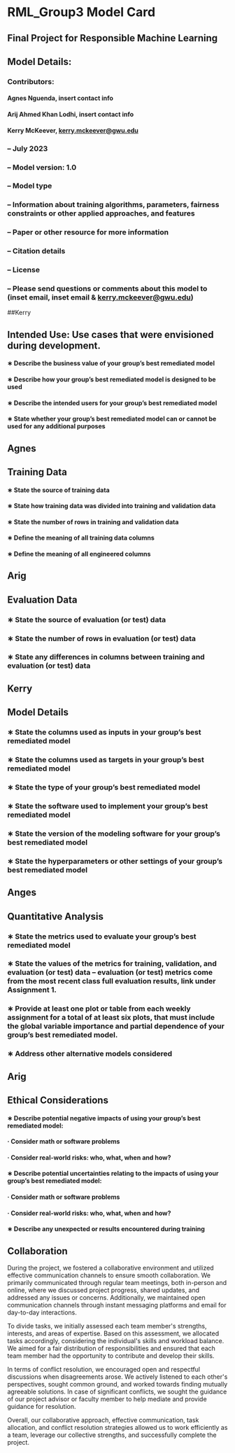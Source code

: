 # RML_Group3 Model Card
## **Final Project for Responsible Machine Learning**

## Model Details: 

### Contributors: 
#### Agnes Nguenda, insert contact info
#### Arij Ahmed Khan Lodhi, insert contact info  
#### Kerry McKeever, kerry.mckeever@gwu.edu

### – July 2023
### – Model version: 1.0
### – Model type
### – Information about training algorithms, parameters, fairness constraints or other applied approaches, and features
### – Paper or other resource for more information
### – Citation details
### – License
### – Please send questions or comments about this model to (inset email, inset email & kerry.mckeever@gwu.edu)

##Kerry 
## Intended Use:  Use cases that were envisioned during development.
#### ∗ Describe the business value of your group’s best remediated model
#### ∗ Describe how your group’s best remediated model is designed to be used
#### ∗ Describe the intended users for your group’s best remediated model
#### ∗ State whether your group’s best remediated model can or cannot be used for any additional purposes

## Agnes 
## Training Data
#### ∗ State the source of training data
#### ∗ State how training data was divided into training and validation data
#### ∗ State the number of rows in training and validation data
#### ∗ Define the meaning of all training data columns
#### ∗ Define the meaning of all engineered columns

## Arig
## Evaluation Data
### ∗ State the source of evaluation (or test) data
### ∗ State the number of rows in evaluation (or test) data
### ∗ State any differences in columns between training and evaluation (or test) data

## Kerry
## Model Details
### ∗ State the columns used as inputs in your group’s best remediated model
### ∗ State the columns used as targets in your group’s best remediated model
### ∗ State the type of your group’s best remediated model
### ∗ State the software used to implement your group’s best remediated model
### ∗ State the version of the modeling software for your group’s best remediated model
### ∗ State the hyperparameters or other settings of your group’s best remediated model

## Anges
## Quantitative Analysis 
### ∗ State the metrics used to evaluate your group’s best remediated model
### ∗ State the values of the metrics for training, validation, and evaluation (or test) data – evaluation (or test) metrics come from the most recent class full evaluation results, link under Assignment 1.
### ∗ Provide at least one plot or table from each weekly assignment for a total of at least six plots, that must include the global variable importance and partial dependence of your group’s best remediated model.
### ∗ Address other alternative models considered

## Arig
## Ethical Considerations
#### ∗ Describe potential negative impacts of using your group’s best remediated model:
#### · Consider math or software problems
#### · Consider real-world risks: who, what, when and how?
#### ∗ Describe potential uncertainties relating to the impacts of using your group’s best remediated model:
#### · Consider math or software problems
#### · Consider real-world risks: who, what, when and how?
#### ∗ Describe any unexpected or results encountered during training



## Collaboration
During the project, we fostered a collaborative environment and utilized effective communication channels to ensure smooth collaboration. We primarily communicated through regular team meetings, both in-person and online, where we discussed project progress, shared updates, and addressed any issues or concerns. Additionally, we maintained open communication channels through instant messaging platforms and email for day-to-day interactions.

To divide tasks, we initially assessed each team member's strengths, interests, and areas of expertise. Based on this assessment, we allocated tasks accordingly, considering the individual's skills and workload balance. We aimed for a fair distribution of responsibilities and ensured that each team member had the opportunity to contribute and develop their skills.

In terms of conflict resolution, we encouraged open and respectful discussions when disagreements arose. We actively listened to each other's perspectives, sought common ground, and worked towards finding mutually agreeable solutions. In case of significant conflicts, we sought the guidance of our project advisor or faculty member to help mediate and provide guidance for resolution.

Overall, our collaborative approach, effective communication, task allocation, and conflict resolution strategies allowed us to work efficiently as a team, leverage our collective strengths, and successfully complete the project.
